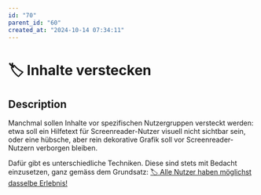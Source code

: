 ```yaml
---
id: "70"
parent_id: "60"
created_at: "2024-10-14 07:34:11"
---
```


# 🏷️ Inhalte verstecken

## Description

Manchmal sollen Inhalte vor spezifischen Nutzergruppen versteckt werden: etwa soll ein Hilfetext für Screenreader-Nutzer visuell nicht sichtbar sein, oder eine hübsche, aber rein dekorative Grafik soll vor Screenreader-Nutzern verborgen bleiben.

Dafür gibt es unterschiedliche Techniken. Diese sind stets mit Bedacht einzusetzen, ganz gemäss dem Grundsatz: [🏷️ Alle Nutzer haben möglichst dasselbe Erlebnis!](/en/tags/umsetzungs-kodex/alle-nutzer-haben-moglichst-dasselbe-erlebnis)